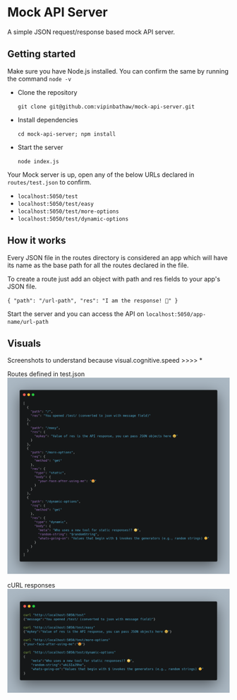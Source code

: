 # Mock API Server

A simple JSON request/response based mock API server.

## Getting started

Make sure you have Node.js installed. You can confirm the same by running the command `node -v`

- Clone the repository

  `git clone git@github.com:vipinbathaw/mock-api-server.git`

- Install dependencies

  `cd mock-api-server; npm install`

- Start the server

  `node index.js`

Your Mock server is up, open any of the below URLs declared in `routes/test.json` to confirm.

- `localhost:5050/test`
- `localhost:5050/test/easy`
- `localhost:5050/test/more-options`
- `localhost:5050/test/dynamic-options`

## How it works

Every JSON file in the routes directory is considered an app which will have its name as the base path for all the routes declared in the file.

To create a route just add an object with path and res fields to your app's JSON file.

`{
  "path": "/url-path",
  "res": "I am the response! 🥳"
}`

Start the server and you can access the API on `localhost:5050/app-name/url-path`

## Visuals

Screenshots to understand because visual.cognitive.speed >>>> \*

Routes defined in test.json
![alt text](https://github.com/vipinbathaw/mock-api-server/blob/main/visuals/mock-api-server-test-routes.png?raw=true)

cURL responses
![alt text](https://github.com/vipinbathaw/mock-api-server/blob/main/visuals/mock-api-server-test-outputs.png?raw=true)
